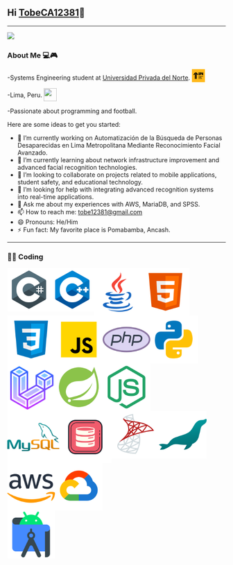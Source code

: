## Hi [TobeCA12381][website]👋
---

<img src= "https://media1.tenor.com/m/OyCBoVtkg7YAAAAd/ellen-joe-zzz.gif">

### About Me 💻🎮
-Systems Engineering student at [Universidad Privada del Norte][University]. <img src="ICONS/UPN.png" alt="UPN Icon"  width="30" height="30" style="vertical-align:-5px;">

-Lima, Peru. <img src="https://cdn-icons-png.flaticon.com/512/14009/14009756.png" width="30" height="30" style="vertical-align:-9px;" >

-Passionate about programming and football.

Here are some ideas to get you started:

- 🔭 I’m currently working on Automatización de la Búsqueda de Personas Desaparecidas en Lima Metropolitana Mediante Reconocimiento Facial Avanzado.
- 🌱 I’m currently learning about network infrastructure improvement and advanced facial recognition technologies.
- 👯 I’m looking to collaborate on projects related to mobile applications, student safety, and educational technology.
- 🤔 I’m looking for help with integrating advanced recognition systems into real-time applications.
- 💬 Ask me about my experiences with AWS, MariaDB, and SPSS.
- 📫 How to reach me: tobe12381@gmail.com
- 😄 Pronouns: He/Him
- ⚡ Fun fact: My favorite place is Pomabamba, Ancash.

---

<!--[![Anurag's GitHub stats](https://github-readme-stats.vercel.app/api?username=TobeCA12381)](https://github.com/anuraghazra/github-readme-stats)-->

### 👨‍💻 Coding
<!-- Lenguajes de Programación y Tecnologías Web -->
<div>
    <img align="left" alt="C#" width="100" height="100" src="ICONS/Csharp.png" />
    <img align="left" alt="C++" width="100" height="100" src="ICONS/C++.png" />
    <img align="left" alt="JAVA" width="110" height="110" src="ICONS/JAVA.png" />
    <img align="left" alt="HTML" width="110" height="110" src="ICONS/HTML.png" />
    <img align="left" alt="CSS" width="110" height="110" src="ICONS/CSS.png" />
    <img align="left" alt="JS" width="110" height="110" src="ICONS/JS.png" />
    <img align="left" alt="PHP" width="110" height="110" src="ICONS/PHP.png" />
    <img align="left" alt="PY" width="110" height="110" src="ICONS/PY.png" />
</div>

<div style="clear: both;"></div>

<!-- Frameworks y Entornos de Desarrollo -->
<div>
    <img align="left" alt="LARAVEL" width="110" height="110" src="ICONS/LARAVEL.png" />
    <img align="left" alt="SPRING" width="110" height="110" src="ICONS/SPRING.png" />
    <img align="left" alt="NODEJS" width="110" height="110" src="ICONS/NODEJS.png" />
</div>

<div style="clear: both;"></div>

<!-- Bases de Datos -->
<div>
    <img align="left" alt="MYSQL" width="120" height="120" src="ICONS/MYSQL.png" />
    <img align="left" alt="ORACLE" width="120" height="120" src="ICONS/ORACLE.png" />
    <img align="left" alt="SQLSERVER" width="110" height="110" src="ICONS/SQLSERVER.png" />
    <img align="left" alt="MARIADB" width="110" height="110" src="ICONS/MARIADB.png" />
</div>

<div style="clear: both;"></div>

<!-- Servicios en la Nube -->
<div>
    <img align="left" alt="AWS" width="110" height="110" src="ICONS/AWS.png" />
    <img align="left" alt="GOCLOUD" width="110" height="110" src="ICONS/GOCLOUD.png" />
</div>

<div style="clear: both;"></div>

<!-- Desarrollo Móvil -->
<div>
    <img align="left" alt="ANDROID" width="110" height="110" src="ICONS/ANDROID.png" />
</div>


<!--LINKS-->

[website]: https://github.com/TobeCA12381
[University]:https://www.upn.edu.pe/
